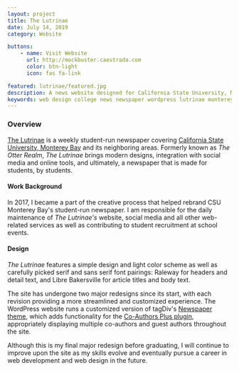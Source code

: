 ```yaml
---
layout: project
title: The Lutrinae
date: July 14, 2019
category: Website

buttons:
    - name: Visit Website
      url: http://mockbuster.caestrada.com
      color: btn-light
      icon: fas fa-link

featured: lutrinae/featured.jpg
description: A news website designed for California State University, Monterey Bay's student-run newspaper, The Lutrinae, formerly known as the Otter Realm.
keywords: web design college news newspaper wordpress lutrinae monterey csumb
---
```


### Overview

[The Lutrinae](https://thelutrinae.com/) is a weekly student-run newspaper covering [California State University, Monterey Bay](https://csumb.edu/) and its neighboring areas. Formerly known as *The Otter Realm*, *The Lutrinae* brings modern designs, integration with social media and online tools, and ultimately, a newspaper that is made for students, by students.

#### Work Background

In 2017, I became a part of the creative process that helped rebrand CSU Monterey Bay's student-run newspaper. I am responsible for the daily maintenance of *The Lutrinae's* website, social media and all other web-related services as well as contributing to student recruitment at school events.

#### Design

*The Lutrinae* features a simple design and light color scheme as well as carefully picked serif and sans serif font pairings: Raleway for headers and detail text, and Libre Bakersville for article titles and body text.

The site has undergone two major redesigns since its start, with each revision providing a more streamlined and customized experience. The WordPress website runs a customized version of tagDiv's [Newspaper theme](https://themeforest.net/item/newspaper/5489609), which adds functionality for the [Co-Authors Plus plugin](https://wordpress.org/plugins/co-authors-plus/), appropriately displaying multiple co-authors and guest authors throughout the site.

Although this is my final major redesign before graduating, I will continue to improve upon the site as my skills evolve and eventually pursue a career in web development and web design in the future.
